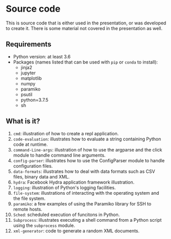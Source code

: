 # Source code

This is source code that is either used in the presentation, or was developed
to create it.  There is some material not covered in the presentation as well.

## Requirements

* Python version: at least 3.6
* Packages (names listed that can be used with `pip` or `conda` to install):
  * jinja2
  * jupyter
  * matplotlib
  * numpy
  * paramiko
  * psutil
  * python=3.7.5
  * sh
  
## What is it?

1. `cmd`: illustration of how to create a repl application.
1. `code-evaluation`: illustrates how to evaluate a string containing
    Python code at runtime.
1. `command-Line-args`: illustration of how to use the argparse and the
    click module to handle command line arguments.
1. `config-parser`: illustrates how to use the ConfigParser module to handle
    configuration files.
1. `data-formats`: illustrates how to deal with data formats such as CSV
    files, binary data and XML.
1. `hydra`: Facebook Hydra application framework illustration.
1. `logging`: illustration of Python's logging facilities.
1. `file-system`: illustrations of interacting with the operating system
    and the file system.
1. `paramiko`: a few examples of using the Paramiko library for SSH
    to remote hosts.
1. `Sched`: scheduled execution of funcitons in Python.
1. `Subprocess`: illustrates executing a shell command from a Python script
    using the `subprocess` module.
1. `xml-generator`: code to generate a random XML documents.
